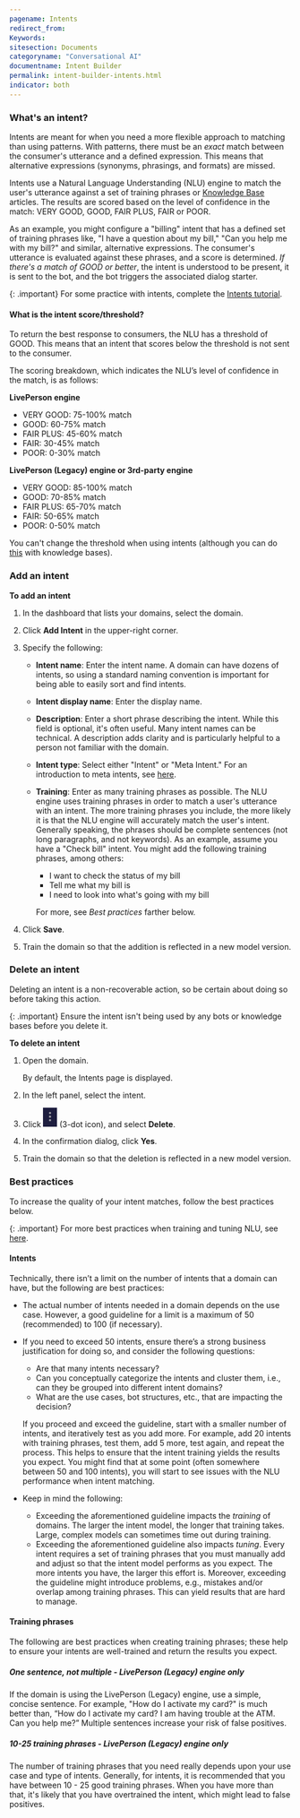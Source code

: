 ```yaml
---
pagename: Intents
redirect_from:
Keywords:
sitesection: Documents
categoryname: "Conversational AI"
documentname: Intent Builder
permalink: intent-builder-intents.html
indicator: both
---
```


### What's an intent?

Intents are meant for when you need a more flexible approach to matching than using patterns. With patterns, there must be an *exact* match between the consumer's utterance and a defined expression. This means that alternative expressions (synonyms, phrasings, and formats) are missed.

Intents use a Natural Language Understanding (NLU) engine to match the user's utterance against a set of training phrases or [Knowledge Base](knowledge-base-overview.html) articles. The results are scored based on the level of confidence in the match: VERY GOOD, GOOD, FAIR PLUS, FAIR or POOR.

As an example, you might configure a "billing" intent that has a defined set of training phrases like, "I have a question about my bill," "Can you help me with my bill?" and similar, alternative expressions. The consumer's utterance is evaluated against these phrases, and a score is determined. *If there's a match of GOOD or better*, the intent is understood to be present, it is sent to the bot, and the bot triggers the associated dialog starter.

{: .important}
For some practice with intents, complete the [Intents tutorial](tutorials-guides-getting-started-with-bot-building-intents.html).

#### What is the intent score/threshold?

To return the best response to consumers, the NLU has a threshold of GOOD. This means that an intent that scores below the threshold is not sent to the consumer. 

The scoring breakdown, which indicates the NLU’s level of confidence in the match, is as follows:

**LivePerson engine**
* VERY GOOD: 75-100% match
* GOOD: 60-75% match
* FAIR PLUS: 45-60% match
* FAIR: 30-45% match
* POOR: 0-30% match

**LivePerson (Legacy) engine or 3rd-party engine**
* VERY GOOD: 85-100% match
* GOOD: 70-85% match
* FAIR PLUS: 65-70% match
* FAIR: 50-65% match
* POOR: 0-50% match

You can't change the threshold when using intents (although you can do [this](knowledge-base-using-intents-with-kbs.html#scoring-and-thresholds) with knowledge bases).

### Add an intent

**To add an intent**

1. In the dashboard that lists your domains, select the domain.
2. Click **Add Intent** in the upper-right corner.
3. Specify the following:

    * **Intent name**: Enter the intent name. A domain can have dozens of intents, so using a standard naming convention is important for being able to easily sort and find intents.
    * **Intent display name**: Enter the display name.
    * **Description**: Enter a short phrase describing the intent. While this field is optional, it's often useful. Many intent names can be technical. A description adds clarity and is particularly helpful to a person not familiar with the domain.
    * **Intent type**: Select either "Intent" or "Meta Intent." For an introduction to meta intents, see [here](intent-builder-meta-intents.html).
    * **Training**: Enter as many training phrases as possible. The NLU engine uses training phrases in order to match a user's utterance with an intent. The more training phrases you include, the more likely it is that the NLU engine will accurately match the user's intent. Generally speaking, the phrases should be complete sentences (not long paragraphs, and not keywords). As an example, assume you have a "Check bill" intent. You might add the following training phrases, among others:
        * I want to check the status of my bill
        * Tell me what my bill is
        * I need to look into what's going with my bill


        For more, see *Best practices* farther below.

4. Click **Save**.
5. Train the domain so that the addition is reflected in a new model version.

### Delete an intent

Deleting an intent is a non-recoverable action, so be certain about doing so before taking this action.

{: .important}
Ensure the intent isn't being used by any bots or knowledge bases before you delete it.

**To delete an intent**

1. Open the domain.

    By default, the Intents page is displayed.

2. In the left panel, select the intent.
3. Click <img style="width:25px" src="img/ConvoBuilder/icon_ellipsis_vertical.png"> (3-dot icon), and select **Delete**.
4. In the confirmation dialog, click **Yes**.
5. Train the domain so that the deletion is reflected in a new model version.


### Best practices

To increase the quality of your intent matches, follow the best practices below.

{: .important}
For more best practices when training and tuning NLU, see [here](conversation-builder-best-practices-train-tune-nlu.html).

#### Intents

Technically, there isn’t a limit on the number of intents that a domain can have, but the following are best practices:

* The actual number of intents needed in a domain depends on the use case. However, a good guideline for a limit is a maximum of 50 (recommended) to 100 (if necessary).

* If you need to exceed 50 intents, ensure there’s a strong business justification for doing so, and consider the following questions:
    * Are that many intents necessary? 
    * Can you conceptually categorize the intents and cluster them, i.e., can they be grouped into different intent domains? 
    * What are the use cases, bot structures, etc., that are impacting the decision?

    If you proceed and exceed the guideline, start with a smaller number of intents, and iteratively test as you add more. For example, add 20 intents with training phrases, test them, add 5 more, test again, and repeat the process. This helps to ensure that the intent training yields the results you expect. You might find that at some point (often somewhere between 50 and 100 intents), you will start to see issues with the NLU performance when intent matching.
* Keep in mind the following:
    * Exceeding the aforementioned guideline impacts the *training* of domains. The larger the intent model, the longer that training takes. Large, complex models can sometimes time out during training.
    * Exceeding the aforementioned guideline also impacts *tuning*. Every intent requires a set of training phrases that you must manually add and adjust so that the intent model performs as you expect. The more intents you have, the larger this effort is. Moreover, exceeding the guideline might introduce problems, e.g., mistakes and/or overlap among training phrases. This can yield results that are hard to manage.

#### Training phrases

The following are best practices when creating training phrases; these help to ensure your intents are well-trained and return the results you expect.

##### One sentence, not multiple - LivePerson (Legacy) engine only
If the domain is using the LivePerson (Legacy) engine, use a simple, concise sentence. For example, "How do I activate my card?" is much better than, “How do I activate my card? I am having trouble at the ATM. Can you help me?” Multiple sentences increase your risk of false positives.

##### 10-25 training phrases - LivePerson (Legacy) engine only
The number of training phrases that you need really depends upon your use case and type of intents. Generally, for intents, it is recommended that you have between 10 - 25 good training phrases. When you have more than that, it's likely that you have overtrained the intent, which might lead to false positives.
